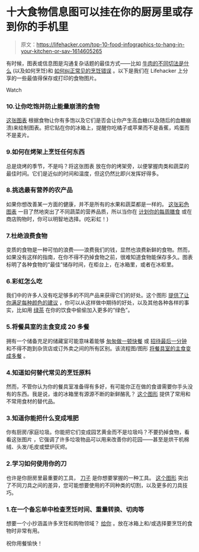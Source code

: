 # 十大食物信息图可以挂在你的厨房里或存到你的手机里

> 原文：<https://lifehacker.com/top-10-food-infographics-to-hang-in-your-kitchen-or-sav-1614605265>

有时候，图表或信息图是沟通复杂话题的最佳方式——比如 [牛肉的不同切法是什么](https://lifehacker.com/this-guide-to-cuts-of-beef-makes-sure-you-re-never-conf-5993235) (以及如何烹饪)和 [如何纠正常见的烹饪错误](http://lifehacker.com/learn-about-and-solve-three-common-cooking-mistakes-wit-5904655) 。以下是我们在 Lifehacker 上分享的一些最值得保存或打印的食物图片。

Watch

### 10.让你吃饱并防止能量崩溃的食物

[这张图表](http://lifehacker.com/are-bananas-much-better-than-cookies-foods-that-keep-y-5895525) 根据食物让你有多饱以及它们是否会让你产生高血糖(以及随后的血糖崩溃)来绘制图表。把它贴在你的冰箱上，提醒你吃橘子或苹果而不是香蕉，鸡蛋而不是麦片。

### 9.如何在烤架上烹饪任何东西

总是烧烤的季节，不是吗？将这张图表 放在你的烤架旁，以便掌握肉类和蔬菜的最佳时间。它们是近似的时间和温度，但这仍然比即兴发挥好得多。

### 8.挑选最有营养的农产品

如果你想改善某一方面的健康，并不是所有的水果和蔬菜都是一样的。 [这张彩色图表](http://lifehacker.com/this-color-coded-chart-helps-you-pick-the-most-nutritio-5994343) 一目了然地突出了不同蔬菜的营养品质，所以当你在 [计划你的每周膳食](http://lifehacker.com/how-to-plan-your-weekly-meals-stress-free-30791921) 或在商店购物时，你可以明智地选择。(吃彩虹！)

### 7.杜绝浪费食物

变质的食物是一种可怕的浪费——浪费我们的钱，显然也浪费新鲜的食物。然而，如果没有这样的指南，在你不得不扔掉食物之前，很难知道食物能保存多久。图表标明了各种食物的“最佳”储存时间，在柜台上，在冰箱里，或者在冰柜里。

### 6.彩虹怎么吃

我们中的许多人没有吃足够多的不同产品来获得它们的好处。这个图形 [提供了让你满足每种颜色的建议](http://lifehacker.com/this-infographic-shows-the-phytonutrients-you-need-to-s-1547268141) ，你可以从这样做中期待的好处，以及其他各种各样的事实，比如用 [绿茶](http://lifehacker.com/why-tea-is-so-healthy-for-you-and-how-to-get-the-most-1460167162) 在你的饮食中偷偷加入更多的“绿色”。

### 5.将餐具室的主食变成 20 多餐

拥有一个储备充足的储藏室可能意味着能够 [匆匆做一顿快餐](http://i.kinja-img.com/gawker-media/image/upload/s--2RuPrla6--/c_fit,fl_progressive,q_80,w_636/18x39y4mng4uqjpg.jpg) 或 [招待最后一分钟](http://lifehacker.com/the-things-you-should-have-in-your-pantry-to-entertain-1481434716) 和不得不跑到杂货店或订外卖之间的所有区别。该流程图/图形 [将餐具室的主食变成多餐](http://lifehacker.com/make-20-cheap-healthy-meals-from-pantry-staples-with-t-1148254792) 。

### 4.知道如何替代常见的烹饪原料

然而，不管你认为你的餐具室准备得有多好，有可能你正在做的食谱需要你手头没有的东西。我是说，谁的冰箱里有源源不断的新鲜酪乳？ [这个图形](http://lifehacker.com/this-infographic-gives-you-substitutes-for-common-ingre-1585824869) 提供了常用和不常用食材的替代品。

### 3.知道你能把什么变成堆肥

你有厨房/家庭垃圾。你能把它们变成园艺黄金而不是垃圾吗？不要扔掉食物，看看这张图片 ，它强调了许多垃圾物品可以用来改善你的花园——甚至是烘干机棉绒、头发/毛皮或壁炉灰烬。

### 2.学习如何使用你的刀

也许是你厨房里最重要的工具， [刀子](http://lifehacker.com/perfect-your-knife-skills-with-this-chef-s-guide-to-kni-5951434) 是你想要掌握的一种工具。 [这个图形](http://visual.ly/hone-your-chops-chefs-guide-knives) 突出了不同刀具之间的差异，您可能想要使用的不同种类的切割，以及更多的刀具技巧。

### 1.在一个备忘单中检查烹饪时间、重量转换、切肉等

想要一个小抄涵盖许多烹饪和购物领域？ [给你](http://lifehacker.com/this-kitchen-cheat-sheet-has-weights-measures-cuts-of-1458393112) 。放在冰箱上和/或选择要烹饪的食物时非常有用。

祝你用餐愉快！